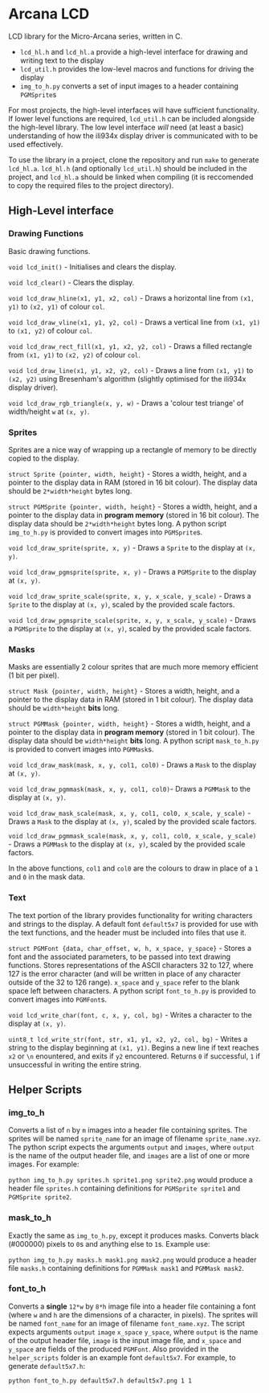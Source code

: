 # Arcana LCD
LCD library for the Micro-Arcana series, written in C.

- `lcd_hl.h` and `lcd_hl.a` provide a high-level interface for drawing and writing text to the display
- `lcd_util.h` provides the low-level macros and functions for driving the display
- `img_to_h.py` converts a set of input images to a header containing `PGMSprite`s

For most projects, the high-level interfaces will have sufficient functionality. If lower level functions are required, `lcd_util.h` can be included alongside the high-level library. The low level interface *will* need (at least a basic) understanding of how the ili934x display driver is communicated with to be used effectively.

To use the library in a project, clone the repository and run `make` to generate `lcd_hl.a`. `lcd_hl.h` (and optionally `lcd_util.h`) should be included in the project, and `lcd_hl.a` should be linked when compiling (it is reccomended to copy the required files to the project directory).

## High-Level interface
### Drawing Functions

Basic drawing functions.

`void lcd_init()` - Initialises and clears the display.

`void lcd_clear()` - Clears the display.

`void lcd_draw_hline(x1, y1, x2, col)` - Draws a horizontal line from `(x1, y1)` to `(x2, y1)` of colour `col`.

`void lcd_draw_vline(x1, y1, y2, col)` - Draws a vertical line from `(x1, y1)` to `(x1, y2)` of colour `col`.

`void lcd_draw_rect_fill(x1, y1, x2, y2, col)` - Draws a filled rectangle from `(x1, y1)` to `(x2, y2)` of colour `col`.

`void lcd_draw_line(x1, y1, x2, y2, col)` - Draws a line from `(x1, y1)` to `(x2, y2)` using Bresenham's algorithm (slightly optimised for the ili934x display driver).

`void lcd_draw_rgb_triangle(x, y, w)` - Draws a 'colour test triange' of width/height `w` at `(x, y)`. 

### Sprites

Sprites are a nice way of wrapping up a rectangle of memory to be directly copied to the display.

`struct Sprite {pointer, width, height}` - Stores a width, height, and a pointer to the display data in RAM (stored in 16 bit colour). The display data should be `2*width*height` bytes long.

`struct PGMSprite {pointer, width, height}` - Stores a width, height, and a pointer to the display data in **program memory** (stored in 16 bit colour). The display data should be `2*width*height` bytes long. A python script `img_to_h.py` is provided to convert images into `PGMSprite`s.

`void lcd_draw_sprite(sprite, x, y)` - Draws a `Sprite` to the display at `(x, y)`.

`void lcd_draw_pgmsprite(sprite, x, y)` - Draws a `PGMSprite` to the display at `(x, y)`.

`void lcd_draw_sprite_scale(sprite, x, y, x_scale, y_scale)` - Draws a `Sprite` to the display at `(x, y)`, scaled by the provided scale factors.

`void lcd_draw_pgmsprite_scale(sprite, x, y, x_scale, y_scale)` - Draws a `PGMSprite` to the display at `(x, y)`, scaled by the provided scale factors.

### Masks

Masks are essentially 2 colour sprites that are much more memory efficient (1 bit per pixel).

`struct Mask {pointer, width, height}` - Stores a width, height, and a pointer to the display data in RAM (stored in 1 bit colour). The display data should be `width*height` **bits** long.

`struct PGMMask {pointer, width, height}` - Stores a width, height, and a pointer to the display data in **program memory** (stored in 1 bit colour). The display data should be `width*height` **bits** long. A python script `mask_to_h.py` is provided to convert images into `PGMMask`s.

`void lcd_draw_mask(mask, x, y, col1, col0)` - Draws a `Mask` to the display at `(x, y)`.

`void lcd_draw_pgmmask(mask, x, y, col1, col0)`- Draws a `PGMMask` to the display at `(x, y)`.

`void lcd_draw_mask_scale(mask, x, y, col1, col0, x_scale, y_scale)` - Draws a `Mask` to the display at `(x, y)`, scaled by the provided scale factors.

`void lcd_draw_pgmmask_scale(mask, x, y, col1, col0, x_scale, y_scale)` - Draws a `PGMMask` to the display at `(x, y)`, scaled by the provided scale factors.

In the above functions, `col1` and `col0` are the colours to draw in place of a `1` and `0` in the mask data.

### Text

The text portion of the library provides functionality for writing characters and strings to the display. A default font `default5x7` is provided for use with the text functions, and the header must be included into files that use it.

`struct PGMFont {data, char_offset, w, h, x_space, y_space}` - Stores a font and the associated parameters, to be passed into text drawing functions. Stores representations of the ASCII characters 32 to 127, where 127 is the error character (and will be written in place of any character outside of the 32 to 126 range). `x_space` and `y_space` refer to the blank space left between characters. A python script `font_to_h.py` is provided to convert images into `PGMFont`s.

`void lcd_write_char(font, c, x, y, col, bg)` - Writes a character to the display at `(x, y)`.

`uint8_t lcd_write_str(font, str, x1, y1, x2, y2, col, bg)` - Writes a string to the display beginning at `(x1, y1)`. Begins a new line if text reaches `x2` or `\n` enountered, and exits if `y2` encountered. Returns `0` if successful, `1` if unsuccessful in writing the entire string.

## Helper Scripts

### img_to_h

Converts a list of `n` by `m` images into a header file containing sprites. The sprites will be named `sprite_name` for an image of filename `sprite_name.xyz`. The python script expects the arguments `output` and `images`, where `output` is the name of the output header file, and `images` are a list of one or more images. For example:

`python img_to_h.py sprites.h sprite1.png sprite2.png` would produce a header file `sprites.h` containing definitions for `PGMSprite sprite1` and `PGMSprite sprite2`.

### mask_to_h

Exactly the same as `img_to_h.py`, except it produces masks. Converts black (#000000) pixels to `0`s and anything else to `1`s. Example use:

`python img_to_h.py masks.h mask1.png mask2.png` would produce a header file `masks.h` containing definitions for `PGMMask mask1` and `PGMMask mask2`.

### font_to_h

Converts a **single** `12*w` by `8*h` image file into a header file containing a font (where `w` and `h` are the dimensions of a character, in pixels). The sprites will be named `font_name` for an image of filename `font_name.xyz`. The script expects arguments `output` `image` `x_space` `y_space`, where `output` is the name of the output header file, `image` is the input image file, and `x_space` and `y_space` are fields of the produced `PGMFont`. Also provided in the `helper_scripts` folder is an example font `default5x7`. For example, to generate `default5x7.h`:

`python font_to_h.py default5x7.h default5x7.png 1 1`